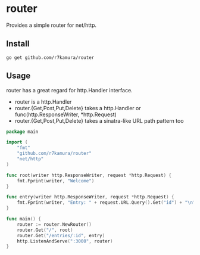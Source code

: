 # router
Provides a simple router for net/http.

## Install
```
go get github.com/r7kamura/router
```

## Usage
router has a great regard for http.Handler interface.

* router is a http.Handler
* router.{Get,Post,Put,Delete} takes a http.Handler or func(http.ResponseWriter, *http.Request)
* router.{Get,Post,Put,Delete} takes a sinatra-like URL path pattern too

```go
package main

import (
	"fmt"
	"github.com/r7kamura/router"
	"net/http"
)

func root(writer http.ResponseWriter, request *http.Request) {
	fmt.Fprint(writer, "Welcome")
}

func entry(writer http.ResponseWriter, request *http.Request) {
	fmt.Fprint(writer, "Entry: " + request.URL.Query().Get("id") + "\n")
}

func main() {
	router := router.NewRouter()
	router.Get("/", root)
	router.Get("/entries/:id", entry)
	http.ListenAndServe(":3000", router)
}
```
